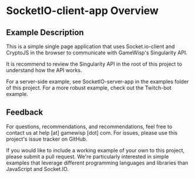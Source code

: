 # SocketIO-client-app Overview

## Example Description

This is a simple single page application that uses Socket.io-client and CryptoJS in the browser to communicate with GameWisp's Singularity API. 

It is recommend to review the Singularity API in the root of this project to understand how the API works. 

For a server-side example, see SocketIO-server-app in the examples folder of this project. For a more robust example, check out the Twitch-bot example.

## Feedback

For questions, recommendations, and recommendations, feel free to contact us at help [at] gamewisp [dot] com. For issues, please use this project's issue tracker on GitHub. 

If you would like to include a working example of your own to this project, please submit a pull request. We're particularly interested in simple examples that leverage different programming languages and libraries than JavaScript and Socket.IO. 